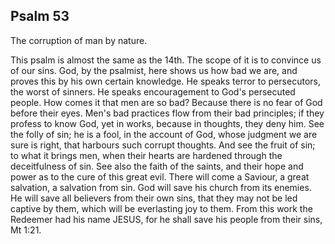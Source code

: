 ## Psalm 53

The corruption of man by nature.

This psalm is almost the same as the 14th. The scope of it is to convince us of our sins. God, by the psalmist, here shows us how bad we are, and proves this by his own certain knowledge. He speaks terror to persecutors, the worst of sinners. He speaks encouragement to God's persecuted people. How comes it that men are so bad? Because there is no fear of God before their eyes. Men's bad practices flow from their bad principles; if they profess to know God, yet in works, because in thoughts, they deny him. See the folly of sin; he is a fool, in the account of God, whose judgment we are sure is right, that harbours such corrupt thoughts. And see the fruit of sin; to what it brings men, when their hearts are hardened through the deceitfulness of sin. See also the faith of the saints, and their hope and power as to the cure of this great evil. There will come a Saviour, a great salvation, a salvation from sin. God will save his church from its enemies. He will save all believers from their own sins, that they may not be led captive by them, which will be everlasting joy to them. From this work the Redeemer had his name JESUS, for he shall save his people from their sins, Mt 1:21.

